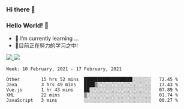### Hi there 👋
### Hello World! 🙌

- 🌱 I’m currently learning ...
- 📖目前正在努力的学习之中!

<a href="https://github.com/anuraghazra/github-readme-stats">
  <img src="https://github-readme-stats.vercel.app/api?username=keyboardWithDream&show_icons=true&repo=github-readme-stats" />
</a>
<a href="https://github.com/anuraghazra/convoychat">
  <img src="https://github-readme-stats.vercel.app/api/top-langs/?username=keyboardWithDream&layout=compact&repo=convoychat" />
</a>



<!--START_SECTION:waka-->
```text
Week: 10 February, 2021 - 17 February, 2021

Other        15 hrs 52 mins  ██████████████████░░░░░░░   72.45 % 
Java         3 hrs 49 mins   ████▒░░░░░░░░░░░░░░░░░░░░   17.43 % 
Vue.js       1 hr 43 mins    ██░░░░░░░░░░░░░░░░░░░░░░░   07.89 % 
XML          22 mins         ▒░░░░░░░░░░░░░░░░░░░░░░░░   01.74 % 
JavaScript   3 mins          ░░░░░░░░░░░░░░░░░░░░░░░░░   00.27 % 
```
<!--END_SECTION:waka-->
